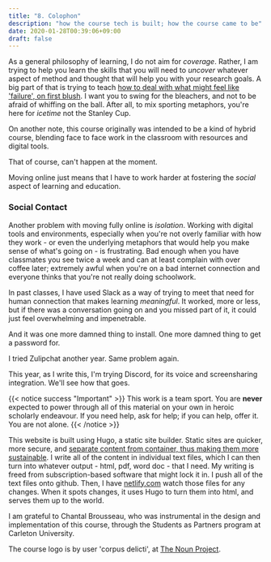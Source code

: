 ```yaml
---
title: "8. Colophon"
description: "how the course tech is built; how the course came to be"
date: 2020-01-28T00:39:06+09:00
draft: false
---
```


As a general philosophy of learning, I do not aim for _coverage_. Rather, I am trying to help you learn the skills that you will need to _uncover_ whatever aspect of method and thought that will help you with your research goals. A big part of that is trying to teach [how to deal with what might feel like 'failure', on first blush](https://thedigitalpress.org/failing-gloriously/). I want you to swing for the bleachers, and not to be afraid of whiffing on the ball. After all, to mix sporting metaphors, you're here for _icetime_ not the Stanley Cup.

On another note, this course originally was intended to be a kind of hybrid course, blending face to face work in the classroom with resources and digital tools.

That of course, can't happen at the moment.

Moving online just means that I have to work harder at fostering the _social_ aspect of learning and education.

### Social Contact

Another problem with moving fully online is _isolation_. Working with digital tools and environments, especially when you're not overly familiar with how they work - or even the underlying metaphors that would help you make sense of what's going on - is frustrating. Bad enough when you have classmates you see twice a week and can at least complain with over coffee later; extremely awful when you're on a bad internet connection and everyone thinks that you're not really doing schoolwork.

In past classes, I have used Slack as a way of trying to meet that need for human connection that makes learning _meaningful_. It worked, more or less, but if there was a conversation going on and you missed part of it, it could just feel overwhelming and impenetrable.

And it was one more damned thing to install. One more damned thing to get a password for.

I tried Zulipchat another year. Same problem again.

This year, as I write this, I'm trying Discord, for its voice and screensharing integration. We'll see how that goes.

{{< notice success "Important" >}} This work is a team sport. You are **never** expected to power through all of this material on your own in heroic scholarly endeavour. If you need help, ask for help; if you can help, offer it. You are not alone.
{{< /notice >}}

This website is built using Hugo, a static site builder. Static sites are quicker, more secure, and [separate content from container, thus making them more sustainable](https://programminghistorian.org/en/lessons/sustainable-authorship-in-plain-text-using-pandoc-and-markdown). I write all of the content in individual text files, which I can then turn into whatever output - html, pdf, word doc - that I need. My writing is freed from subscription-based software that might lock it in. I push all of the text files onto github. Then, I have [netlify.com](http://netlify.com) watch those files for any changes. When it spots changes, it uses Hugo to turn them into html, and serves them up to the world.

I am grateful to Chantal Brousseau, who was instrumental in the design and implementation of this course, through the Students as Partners program at Carleton University.

The course logo is by user 'corpus delicti', at [The Noun Project](https://thenounproject.com).
